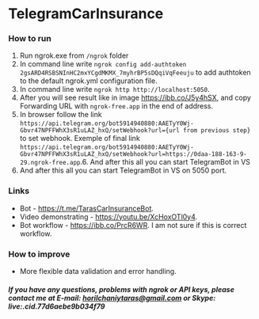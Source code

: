 # TelegramCarInsurance

### How to run
1. Run ngrok.exe from `/ngrok` folder
2. In command line write `ngrok config add-authtoken 2gsARD4RSBSNInHC2mxYCgdMKMX_7myhrBP5sDQqiVqFeeuju` to add authtoken to the default ngrok.yml configuration file.
3. In command line write `ngrok http http://localhost:5050`.
4. After you will see result like in image https://ibb.co/J5y4hSX, and copy Forwarding URL with `ngrok-free.app` in the end of address.
5. In browser follow the link `https://api.telegram.org/bot5914940880:AAETyY0Wj-Gbvr47NPFFWhX3sR1uLAZ_hxQ/setWebhook?url={url from previous step}` to set webhook. Exemple of final link `https://api.telegram.org/bot5914940880:AAETyY0Wj-Gbvr47NPFFWhX3sR1uLAZ_hxQ/setWebhook?url=https://0daa-188-163-9-29.ngrok-free.app`.6. And after this all you can start TelegramBot in VS
6. And after this all you can start TelegramBot in VS on 5050 port.

### Links 
- Bot - https://t.me/TarasCarInsuranceBot.
- Video demonstrating - https://youtu.be/XcHoxOTl0y4.
- Bot workflow - https://ibb.co/PrcR6WR. I am not sure if this is correct workflow.

### How to improve 
- More flexible data validation and error handling.

##### If you have any questions, problems with ngrok or API keys, please contact me at E-mail: horilchaniytaras@gmail.com or Skype: live:.cid.77d6aebe9b034f79

